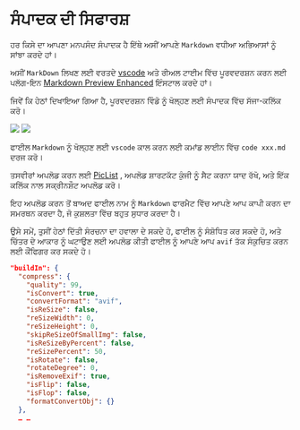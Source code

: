 # ਸੰਪਾਦਕ ਦੀ ਸਿਫਾਰਸ਼

ਹਰ ਕਿਸੇ ਦਾ ਆਪਣਾ ਮਨਪਸੰਦ ਸੰਪਾਦਕ ਹੈ ਇੱਥੇ ਅਸੀਂ ਆਪਣੇ `Markdown` ਵਧੀਆ ਅਭਿਆਸਾਂ ਨੂੰ ਸਾਂਝਾ ਕਰਦੇ ਹਾਂ।

ਅਸੀਂ `MarkDown` ਲਿਖਣ ਲਈ ਵਰਤਦੇ [vscode](https://code.visualstudio.com/) ਅਤੇ ਰੀਅਲ ਟਾਈਮ ਵਿੱਚ ਪੂਰਵਦਰਸ਼ਨ ਕਰਨ ਲਈ ਪਲੱਗ-ਇਨ [Markdown Preview Enhanced](https://marketplace.visualstudio.com/items?itemName=shd101wyy.markdown-preview-enhanced) ਇੰਸਟਾਲ ਕਰਦੇ ਹਾਂ।

ਜਿਵੇਂ ਕਿ ਹੇਠਾਂ ਦਿਖਾਇਆ ਗਿਆ ਹੈ, ਪੂਰਵਦਰਸ਼ਨ ਵਿੰਡੋ ਨੂੰ ਖੋਲ੍ਹਣ ਲਈ ਸੰਪਾਦਕ ਵਿੱਚ ਸੱਜਾ-ਕਲਿੱਕ ਕਰੋ।

![](https://p.3ti.site/1720775216.avif)
![](https://p.3ti.site/1720775043.avif)

ਫਾਈਲ `Markdown` ਨੂੰ ਖੋਲ੍ਹਣ ਲਈ `vscode` ਕਾਲ ਕਰਨ ਲਈ ਕਮਾਂਡ ਲਾਈਨ ਵਿੱਚ `code xxx.md` ਦਰਜ ਕਰੋ।

ਤਸਵੀਰਾਂ ਅਪਲੋਡ ਕਰਨ ਲਈ [PicList](https://github.com/Kuingsmile/PicList) , ਅਪਲੋਡ ਸ਼ਾਰਟਕੱਟ ਕੁੰਜੀ ਨੂੰ ਸੈਟ ਕਰਨਾ ਯਾਦ ਰੱਖੋ, ਅਤੇ ਇੱਕ ਕਲਿੱਕ ਨਾਲ ਸਕ੍ਰੀਨਸ਼ੌਟ ਅਪਲੋਡ ਕਰੋ।

ਇਹ ਅਪਲੋਡ ਕਰਨ ਤੋਂ ਬਾਅਦ ਫਾਈਲ ਨਾਮ ਨੂੰ `Markdown` ਫਾਰਮੈਟ ਵਿੱਚ ਆਪਣੇ ਆਪ ਕਾਪੀ ਕਰਨ ਦਾ ਸਮਰਥਨ ਕਰਦਾ ਹੈ, ਜੋ ਕੁਸ਼ਲਤਾ ਵਿੱਚ ਬਹੁਤ ਸੁਧਾਰ ਕਰਦਾ ਹੈ।

ਉਸੇ ਸਮੇਂ, ਤੁਸੀਂ ਹੇਠਾਂ ਦਿੱਤੀ ਸੰਰਚਨਾ ਦਾ ਹਵਾਲਾ ਦੇ ਸਕਦੇ ਹੋ, ਫਾਈਲ ਨੂੰ ਸੰਸ਼ੋਧਿਤ ਕਰ ਸਕਦੇ ਹੋ, ਅਤੇ ਚਿੱਤਰ ਦੇ ਆਕਾਰ ਨੂੰ ਘਟਾਉਣ ਲਈ ਅਪਲੋਡ ਕੀਤੀ ਫਾਈਲ ਨੂੰ ਆਪਣੇ ਆਪ `avif` ਤੱਕ ਸੰਕੁਚਿਤ ਕਰਨ ਲਈ ਕੌਂਫਿਗਰ ਕਰ ਸਕਦੇ ਹੋ।

```json
"buildIn": {
  "compress": {
    "quality": 99,
    "isConvert": true,
    "convertFormat": "avif",
    "isReSize": false,
    "reSizeWidth": 0,
    "reSizeHeight": 0,
    "skipReSizeOfSmallImg": false,
    "isReSizeByPercent": false,
    "reSizePercent": 50,
    "isRotate": false,
    "rotateDegree": 0,
    "isRemoveExif": true,
    "isFlip": false,
    "isFlop": false,
    "formatConvertObj": {}
  },
  … …
```